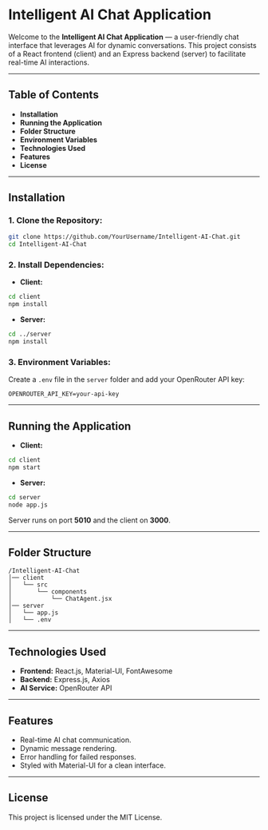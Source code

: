 # **Intelligent AI Chat Application**

Welcome to the **Intelligent AI Chat Application** — a user-friendly chat interface that leverages AI for dynamic conversations. This project consists of a React frontend (client) and an Express backend (server) to facilitate real-time AI interactions.

---

## **Table of Contents**
- **Installation**
- **Running the Application**
- **Folder Structure**
- **Environment Variables**
- **Technologies Used**
- **Features**
- **License**

---

## **Installation**
### **1. Clone the Repository:**
```bash
git clone https://github.com/YourUsername/Intelligent-AI-Chat.git
cd Intelligent-AI-Chat
```

### **2. Install Dependencies:**
- **Client:**
```bash
cd client
npm install
```
- **Server:**
```bash
cd ../server
npm install
```

### **3. Environment Variables:**
Create a `.env` file in the `server` folder and add your OpenRouter API key:
```env
OPENROUTER_API_KEY=your-api-key
```

---

## **Running the Application**
- **Client:**
```bash
cd client
npm start
```
- **Server:**
```bash
cd server
node app.js
```

Server runs on port **5010** and the client on **3000**.

---

## **Folder Structure**
```
/Intelligent-AI-Chat
│── client
│   └── src
│       └── components
│           └── ChatAgent.jsx
│── server
│   └── app.js
│   └── .env
```

---

## **Technologies Used**
- **Frontend:** React.js, Material-UI, FontAwesome
- **Backend:** Express.js, Axios
- **AI Service:** OpenRouter API

---

## **Features**
- Real-time AI chat communication.
- Dynamic message rendering.
- Error handling for failed responses.
- Styled with Material-UI for a clean interface.

---

## **License**
This project is licensed under the MIT License.

